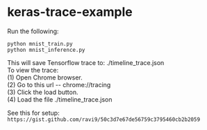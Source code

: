 # keras-trace-example

Run the following:
```
python mnist_train.py   
python mnist_inference.py 
```
This will save Tensorflow trace to: ./timeline_trace.json                                                                                                                                                                           
To view the trace:                                                                                                                                                                                                         
(1) Open Chrome browser.                                                                                                                                                                                                   
(2) Go to this url -- chrome://tracing                                                                                                                                                                                     
(3) Click the load button.                                                                                                                                                                                                 
(4) Load the file ./timeline_trace.json

See this for setup: `https://gist.github.com/ravi9/50c3d7e67de56759c3795460cb2b2059`
